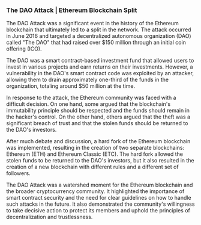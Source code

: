 ### The DAO Attack | Ethereum Blockchain Split

The DAO Attack was a significant event in the history of the Ethereum blockchain that ultimately led to a split in the network. The attack occurred in June 2016 and targeted a decentralized autonomous organization (DAO) called "The DAO" that had raised over $150 million through an initial coin offering (ICO).

The DAO was a smart contract-based investment fund that allowed users to invest in various projects and earn returns on their investments. However, a vulnerability in the DAO's smart contract code was exploited by an attacker, allowing them to drain approximately one-third of the funds in the organization, totaling around $50 million at the time.

In response to the attack, the Ethereum community was faced with a difficult decision. On one hand, some argued that the blockchain's immutability principle should be respected and the funds should remain in the hacker's control. On the other hand, others argued that the theft was a significant breach of trust and that the stolen funds should be returned to the DAO's investors.

After much debate and discussion, a hard fork of the Ethereum blockchain was implemented, resulting in the creation of two separate blockchains: Ethereum (ETH) and Ethereum Classic (ETC). The hard fork allowed the stolen funds to be returned to the DAO's investors, but it also resulted in the creation of a new blockchain with different rules and a different set of followers.

The DAO Attack was a watershed moment for the Ethereum blockchain and the broader cryptocurrency community. It highlighted the importance of smart contract security and the need for clear guidelines on how to handle such attacks in the future. It also demonstrated the community's willingness to take decisive action to protect its members and uphold the principles of decentralization and trustlessness.
